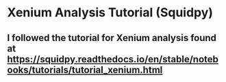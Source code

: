 # Xenium Analysis Tutorial (Squidpy)
## I followed the tutorial for Xenium analysis found at https://squidpy.readthedocs.io/en/stable/notebooks/tutorials/tutorial_xenium.html
